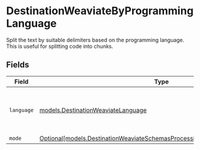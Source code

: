 # DestinationWeaviateByProgrammingLanguage

Split the text by suitable delimiters based on the programming language. This is useful for splitting code into chunks.


## Fields

| Field                                                                                                                                                              | Type                                                                                                                                                               | Required                                                                                                                                                           | Description                                                                                                                                                        |
| ------------------------------------------------------------------------------------------------------------------------------------------------------------------ | ------------------------------------------------------------------------------------------------------------------------------------------------------------------ | ------------------------------------------------------------------------------------------------------------------------------------------------------------------ | ------------------------------------------------------------------------------------------------------------------------------------------------------------------ |
| `language`                                                                                                                                                         | [models.DestinationWeaviateLanguage](../models/destinationweaviatelanguage.md)                                                                                     | :heavy_check_mark:                                                                                                                                                 | Split code in suitable places based on the programming language                                                                                                    |
| `mode`                                                                                                                                                             | [Optional[models.DestinationWeaviateSchemasProcessingTextSplitterTextSplitterMode]](../models/destinationweaviateschemasprocessingtextsplittertextsplittermode.md) | :heavy_minus_sign:                                                                                                                                                 | N/A                                                                                                                                                                |